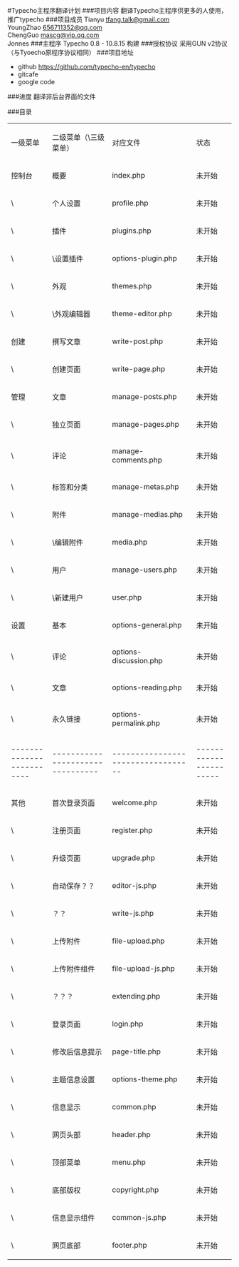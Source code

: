 #Typecho主程序翻译计划
###项目内容
翻译Typecho主程序供更多的人使用，推广typecho
###项目成员
Tianyu    		tfang.talk@gmail.com  
YoungZhao		656711352@qq.com  
ChengGuo		mascg@vip.qq.com  
Jonnes
###主程序
Typecho 0.8 - 10.8.15 构建
###授权协议
采用GUN v2协议（与Tyoecho原程序协议相同）
###项目地址
+ github https://github.com/typecho-en/typecho  
+ gitcafe  
+ google code

###进度
翻译非后台界面的文件

###目录
<table cellpadding="0" cellspacing="0" class="c9">
    <tbody>
        <tr class="c2">
            <td class="c1">
                <p class="c7">
                    <span class="c4">
                        一级菜单
                    </span>
                </p>
            </td>
            <td class="c0">
                <p class="c7">
                    <span class="c4">
                        二级菜单（\三级菜单）
                    </span>
                </p>
            </td>
            <td class="c3">
                <p class="c7">
                    <span class="c4">
                        对应文件
                    </span>
                </p>
            </td>
            <td class="c6">
                <p class="c5">
                    <span class="c4">
                        状态
                    </span>
                </p>
            </td>
        </tr>
        <tr class="c2">
            <td class="c1">
                <p class="c7">
                    <span class="c4">
                        控制台
                    </span>
                </p>
            </td>
            <td class="c0">
                <p class="c7">
                    <span class="c4">
                        概要
                    </span>
                </p>
            </td>
            <td class="c3">
                <p class="c7">
                    <span class="c4">
                        index.php
                    </span>
                </p>
            </td>
            <td class="c6">
                <p class="c5">
                    <span class="c10">
                        未开始
                    </span>
                </p>
            </td>
        </tr>
        <tr class="c2">
            <td class="c1">
                <p class="c7">
                    <span class="c4">
                        \
                    </span>
                </p>
            </td>
            <td class="c0">
                <p class="c7">
                    <span class="c4">
                        个人设置
                    </span>
                </p>
            </td>
            <td class="c3">
                <p class="c7">
                    <span class="c4">
                        profile.php
                    </span>
                </p>
            </td>
            <td class="c6">
                <p class="c5">
                    <span class="c10">
                        未开始
                    </span>
                </p>
            </td>
        </tr>
        <tr class="c2">
            <td class="c1">
                <p class="c7">
                    <span class="c4">
                        \
                    </span>
                </p>
            </td>
            <td class="c0">
                <p class="c7">
                    <span class="c4">
                        插件
                    </span>
                </p>
            </td>
            <td class="c3">
                <p class="c7">
                    <span class="c4">
                        plugins.php
                    </span>
                </p>
            </td>
            <td class="c6">
                <p class="c5">
                    <span class="c10">
                        未开始
                    </span>
                </p>
            </td>
        </tr>
        <tr class="c2">
            <td class="c1">
                <p class="c7">
                    <span class="c4">
                        \
                    </span>
                </p>
            </td>
            <td class="c0">
                <p class="c7">
                    <span class="c4">
                        \设置插件
                    </span>
                </p>
            </td>
            <td class="c3">
                <p class="c7">
                    <span class="c4">
                        options-plugin.php
                    </span>
                </p>
            </td>
            <td class="c6">
                <p class="c5">
                    <span class="c10">
                        未开始
                    </span>
                </p>
            </td>
        </tr>
        <tr class="c2">
            <td class="c1">
                <p class="c7">
                    <span class="c4">
                        \
                    </span>
                </p>
            </td>
            <td class="c0">
                <p class="c7">
                    <span class="c4">
                        外观
                    </span>
                </p>
            </td>
            <td class="c3">
                <p class="c7">
                    <span class="c4">
                        themes.php
                    </span>
                </p>
            </td>
            <td class="c6">
                <p class="c5">
                    <span class="c10">
                        未开始
                    </span>
                </p>
            </td>
        </tr>
        <tr class="c2">
            <td class="c1">
                <p class="c7">
                    <span class="c4">
                        \
                    </span>
                </p>
            </td>
            <td class="c0">
                <p class="c7">
                    <span class="c4">
                        \外观编辑器
                    </span>
                </p>
            </td>
            <td class="c3">
                <p class="c7">
                    <span class="c4">
                        theme-editor.php
                    </span>
                </p>
            </td>
            <td class="c6">
                <p class="c5">
                    <span class="c10">
                        未开始
                    </span>
                </p>
            </td>
        </tr>
        <tr class="c2">
            <td class="c1">
                <p class="c7">
                    <span class="c4">
                        创建
                    </span>
                </p>
            </td>
            <td class="c0">
                <p class="c7">
                    <span class="c4">
                        撰写文章
                    </span>
                </p>
            </td>
            <td class="c3">
                <p class="c7">
                    <span class="c4">
                        write-post.php
                    </span>
                </p>
            </td>
            <td class="c6">
                <p class="c5">
                    <span class="c10">
                        未开始
                    </span>
                </p>
            </td>
        </tr>
        <tr class="c2">
            <td class="c1">
                <p class="c7">
                    <span class="c4">
                        \
                    </span>
                </p>
            </td>
            <td class="c0">
                <p class="c7">
                    <span class="c4">
                        创建页面
                    </span>
                </p>
            </td>
            <td class="c3">
                <p class="c7">
                    <span class="c4">
                        write-page.php
                    </span>
                </p>
            </td>
            <td class="c6">
                <p class="c5">
                    <span class="c10">
                        未开始
                    </span>
                </p>
            </td>
        </tr>
        <tr class="c2">
            <td class="c1">
                <p class="c7">
                    <span class="c4">
                        管理
                    </span>
                </p>
            </td>
            <td class="c0">
                <p class="c7">
                    <span class="c4">
                        文章
                    </span>
                </p>
            </td>
            <td class="c3">
                <p class="c7">
                    <span class="c4">
                        manage-posts.php
                    </span>
                </p>
            </td>
            <td class="c6">
                <p class="c5">
                    <span class="c10">
                        未开始
                    </span>
                </p>
            </td>
        </tr>
        <tr class="c2">
            <td class="c1">
                <p class="c7">
                    <span class="c4">
                        \
                    </span>
                </p>
            </td>
            <td class="c0">
                <p class="c7">
                    <span class="c4">
                        独立页面
                    </span>
                </p>
            </td>
            <td class="c3">
                <p class="c7">
                    <span class="c4">
                        manage-pages.php
                    </span>
                </p>
            </td>
            <td class="c6">
                <p class="c5">
                    <span class="c10">
                        未开始
                    </span>
                </p>
            </td>
        </tr>
        <tr class="c2">
            <td class="c1">
                <p class="c7">
                    <span class="c4">
                        \
                    </span>
                </p>
            </td>
            <td class="c0">
                <p class="c7">
                    <span class="c4">
                        评论
                    </span>
                </p>
            </td>
            <td class="c3">
                <p class="c7">
                    <span class="c4">
                        manage-comments.php
                    </span>
                </p>
            </td>
            <td class="c6">
                <p class="c5">
                    <span class="c10">
                        未开始
                    </span>
                </p>
            </td>
        </tr>
        <tr class="c2">
            <td class="c1">
                <p class="c7">
                    <span class="c4">
                        \
                    </span>
                </p>
            </td>
            <td class="c0">
                <p class="c7">
                    <span class="c4">
                        标签和分类
                    </span>
                </p>
            </td>
            <td class="c3">
                <p class="c7">
                    <span class="c4">
                        manage-metas.php
                    </span>
                </p>
            </td>
            <td class="c6">
                <p class="c5">
                    <span class="c10">
                        未开始
                    </span>
                </p>
            </td>
        </tr>
        <tr class="c2">
            <td class="c1">
                <p class="c7">
                    <span class="c4">
                        \
                    </span>
                </p>
            </td>
            <td class="c0">
                <p class="c7">
                    <span class="c4">
                        附件
                    </span>
                </p>
            </td>
            <td class="c3">
                <p class="c7">
                    <span class="c4">
                        manage-medias.php
                    </span>
                </p>
            </td>
            <td class="c6">
                <p class="c5">
                    <span class="c10">
                        未开始
                    </span>
                </p>
            </td>
        </tr>
        <tr class="c2">
            <td class="c1">
                <p class="c7">
                    <span class="c4">
                        \
                    </span>
                </p>
            </td>
            <td class="c0">
                <p class="c7">
                    <span class="c4">
                        \编辑附件
                    </span>
                </p>
            </td>
            <td class="c3">
                <p class="c7">
                    <span class="c4">
                        media.php
                    </span>
                </p>
            </td>
            <td class="c6">
                <p class="c5">
                    <span class="c10">
                        未开始
                    </span>
                </p>
            </td>
        </tr>
        <tr class="c2">
            <td class="c1">
                <p class="c7">
                    <span class="c4">
                        \
                    </span>
                </p>
            </td>
            <td class="c0">
                <p class="c7">
                    <span class="c4">
                        用户
                    </span>
                </p>
            </td>
            <td class="c3">
                <p class="c7">
                    <span class="c4">
                        manage-users.php
                    </span>
                </p>
            </td>
            <td class="c6">
                <p class="c5">
                    <span class="c10">
                        未开始
                    </span>
                </p>
            </td>
        </tr>
        <tr class="c2">
            <td class="c1">
                <p class="c7">
                    <span class="c4">
                        \
                    </span>
                </p>
            </td>
            <td class="c0">
                <p class="c7">
                    <span class="c4">
                        \新建用户
                    </span>
                </p>
            </td>
            <td class="c3">
                <p class="c7">
                    <span class="c4">
                        user.php
                    </span>
                </p>
            </td>
            <td class="c6">
                <p class="c5">
                    <span class="c10">
                        未开始
                    </span>
                </p>
            </td>
        </tr>
        <tr class="c2">
            <td class="c1">
                <p class="c7">
                    <span class="c4">
                        设置
                    </span>
                </p>
            </td>
            <td class="c0">
                <p class="c7">
                    <span class="c4">
                        基本
                    </span>
                </p>
            </td>
            <td class="c3">
                <p class="c7">
                    <span class="c4">
                        options-general.php
                    </span>
                </p>
            </td>
            <td class="c6">
                <p class="c5">
                    <span class="c10">
                        未开始
                    </span>
                </p>
            </td>
        </tr>
        <tr class="c2">
            <td class="c1">
                <p class="c7">
                    <span class="c4">
                        \
                    </span>
                </p>
            </td>
            <td class="c0">
                <p class="c7">
                    <span class="c4">
                        评论
                    </span>
                </p>
            </td>
            <td class="c3">
                <p class="c7">
                    <span class="c4">
                        options-discussion.php
                    </span>
                </p>
            </td>
            <td class="c6">
                <p class="c5">
                    <span class="c10">
                        未开始
                    </span>
                </p>
            </td>
        </tr>
        <tr class="c2">
            <td class="c1">
                <p class="c7">
                    <span class="c4">
                        \
                    </span>
                </p>
            </td>
            <td class="c0">
                <p class="c7">
                    <span class="c4">
                        文章
                    </span>
                </p>
            </td>
            <td class="c3">
                <p class="c7">
                    <span class="c4">
                        options-reading.php
                    </span>
                </p>
            </td>
            <td class="c6">
                <p class="c5">
                    <span class="c10">
                        未开始
                    </span>
                </p>
            </td>
        </tr>
        <tr class="c2">
            <td class="c1">
                <p class="c7">
                    <span class="c4">
                        \
                    </span>
                </p>
            </td>
            <td class="c0">
                <p class="c7">
                    <span class="c4">
                        永久链接
                    </span>
                </p>
            </td>
            <td class="c3">
                <p class="c7">
                    <span class="c4">
                        options-permalink.php
                    </span>
                </p>
            </td>
            <td class="c6">
                <p class="c5">
                    <span class="c10">
                        未开始
                    </span>
                </p>
            </td>
        </tr>
        <tr class="c2">
            <td class="c1">
                <p class="c7">
                    <span>
                        -------------------------
                    </span>
                </p>
            </td>
            <td class="c0">
                <p class="c7">
                    <span>
                        --------------------------------
                    </span>
                </p>
            </td>
            <td class="c3">
                <p class="c7">
                    <span>
                        ----------------------------------
                    </span>
                </p>
            </td>
            <td class="c6">
                <p class="c5">
                    <span>
                        -----------------------
                    </span>
                </p>
            </td>
        </tr>
        <tr class="c2">
            <td class="c1">
                <p class="c7">
                    <span class="c4">
                        其他
                    </span>
                </p>
            </td>
            <td class="c0">
                <p class="c7">
                    <span class="c4">
                        首次登录页面
                    </span>
                </p>
            </td>
            <td class="c3">
                <p class="c7">
                    <span class="c4">
                        welcome.php
                    </span>
                </p>
            </td>
            <td class="c6">
                <p class="c5">
                    <span class="c10">
                        未开始
                    </span>
                </p>
            </td>
        </tr>
        <tr class="c2">
            <td class="c1">
                <p class="c7">
                    <span class="c4">
                        \
                    </span>
                </p>
            </td>
            <td class="c0">
                <p class="c7">
                    <span class="c4">
                        注册页面
                    </span>
                </p>
            </td>
            <td class="c3">
                <p class="c7">
                    <span class="c4">
                        register.php
                    </span>
                </p>
            </td>
            <td class="c6">
                <p class="c5">
                    <span class="c10">
                        未开始
                    </span>
                </p>
            </td>
        </tr>
        <tr class="c2">
            <td class="c1">
                <p class="c7">
                    <span class="c4">
                        \
                    </span>
                </p>
            </td>
            <td class="c0">
                <p class="c7">
                    <span class="c4">
                        升级页面
                    </span>
                </p>
            </td>
            <td class="c3">
                <p class="c7">
                    <span class="c4">
                        upgrade.php
                    </span>
                </p>
            </td>
            <td class="c6">
                <p class="c5">
                    <span class="c10">
                        未开始
                    </span>
                </p>
            </td>
        </tr>
        <tr class="c2">
            <td class="c1">
                <p class="c7">
                    <span class="c4">
                        \
                    </span>
                </p>
            </td>
            <td class="c0">
                <p class="c7">
                    <span class="c4">
                        自动保存？？
                    </span>
                </p>
            </td>
            <td class="c3">
                <p class="c7">
                    <span class="c4">
                        editor-js.php
                    </span>
                </p>
            </td>
            <td class="c6">
                <p class="c5">
                    <span class="c10">
                        未开始
                    </span>
                </p>
            </td>
        </tr>
        <tr class="c2">
            <td class="c1">
                <p class="c7">
                    <span class="c4">
                        \
                    </span>
                </p>
            </td>
            <td class="c0">
                <p class="c7">
                    <span class="c4">
                        ？？
                    </span>
                </p>
            </td>
            <td class="c3">
                <p class="c7">
                    <span class="c4">
                        write-js.php
                    </span>
                </p>
            </td>
            <td class="c6">
                <p class="c5">
                    <span class="c10">
                        未开始
                    </span>
                </p>
            </td>
        </tr>
        <tr class="c2">
            <td class="c1">
                <p class="c7">
                    <span class="c4">
                        \
                    </span>
                </p>
            </td>
            <td class="c0">
                <p class="c7">
                    <span class="c4">
                        上传附件
                    </span>
                </p>
            </td>
            <td class="c3">
                <p class="c7">
                    <span class="c4">
                        file-upload.php
                    </span>
                </p>
            </td>
            <td class="c6">
                <p class="c5">
                    <span class="c10">
                        未开始
                    </span>
                </p>
            </td>
        </tr>
        <tr class="c2">
            <td class="c1">
                <p class="c7">
                    <span class="c4">
                        \
                    </span>
                </p>
            </td>
            <td class="c0">
                <p class="c7">
                    <span class="c4">
                        上传附件组件
                    </span>
                </p>
            </td>
            <td class="c3">
                <p class="c7">
                    <span class="c4">
                        file-upload-js.php
                    </span>
                </p>
            </td>
            <td class="c6">
                <p class="c5">
                    <span class="c10">
                        未开始
                    </span>
                </p>
            </td>
        </tr>
        <tr class="c2">
            <td class="c1">
                <p class="c7">
                    <span class="c4">
                        \
                    </span>
                </p>
            </td>
            <td class="c0">
                <p class="c7">
                    <span class="c4">
                        ？？？
                    </span>
                </p>
            </td>
            <td class="c3">
                <p class="c7">
                    <span class="c4">
                        extending.php
                    </span>
                </p>
            </td>
            <td class="c6">
                <p class="c5">
                    <span class="c10">
                        未开始
                    </span>
                </p>
            </td>
        </tr>
        <tr class="c2">
            <td class="c1">
                <p class="c7">
                    <span class="c4">
                        \
                    </span>
                </p>
            </td>
            <td class="c0">
                <p class="c7">
                    <span class="c4">
                        登录页面
                    </span>
                </p>
            </td>
            <td class="c3">
                <p class="c7">
                    <span class="c4">
                        login.php
                    </span>
                </p>
            </td>
            <td class="c6">
                <p class="c5">
                    <span class="c10">
                        未开始
                    </span>
                </p>
            </td>
        </tr>
        <tr class="c2">
            <td class="c1">
                <p class="c7">
                    <span class="c4">
                        \
                    </span>
                </p>
            </td>
            <td class="c0">
                <p class="c7">
                    <span class="c4">
                        修改后信息提示
                    </span>
                </p>
            </td>
            <td class="c3">
                <p class="c7">
                    <span class="c4">
                        page-title.php
                    </span>
                </p>
            </td>
            <td class="c6">
                <p class="c5">
                    <span class="c10">
                        未开始
                    </span>
                </p>
            </td>
        </tr>
        <tr class="c2">
            <td class="c1">
                <p class="c7">
                    <span class="c4">
                        \
                    </span>
                </p>
            </td>
            <td class="c0">
                <p class="c7">
                    <span class="c4">
                        主题信息设置
                    </span>
                </p>
            </td>
            <td class="c3">
                <p class="c7">
                    <span class="c4">
                        options-theme.php
                    </span>
                </p>
            </td>
            <td class="c6">
                <p class="c5">
                    <span class="c10">
                        未开始
                    </span>
                </p>
            </td>
        </tr>
        <tr class="c2">
            <td class="c1">
                <p class="c7">
                    <span class="c4">
                        \
                    </span>
                </p>
            </td>
            <td class="c0">
                <p class="c7">
                    <span class="c4">
                        信息显示
                    </span>
                </p>
            </td>
            <td class="c3">
                <p class="c7">
                    <span class="c4">
                        common.php
                    </span>
                </p>
            </td>
            <td class="c6">
                <p class="c5">
                    <span class="c10">
                        未开始
                    </span>
                </p>
            </td>
        </tr>
        <tr class="c2">
            <td class="c1">
                <p class="c7">
                    <span class="c4">
                        \
                    </span>
                </p>
            </td>
            <td class="c0">
                <p class="c7">
                    <span class="c4">
                        网页头部
                    </span>
                </p>
            </td>
            <td class="c3">
                <p class="c7">
                    <span class="c4">
                        header.php
                    </span>
                </p>
            </td>
            <td class="c6">
                <p class="c5">
                    <span class="c10">
                        未开始
                    </span>
                </p>
            </td>
        </tr>
        <tr class="c2">
            <td class="c1">
                <p class="c7">
                    <span class="c4">
                        \
                    </span>
                </p>
            </td>
            <td class="c0">
                <p class="c7">
                    <span class="c4">
                        顶部菜单
                    </span>
                </p>
            </td>
            <td class="c3">
                <p class="c7">
                    <span class="c4">
                        menu.php
                    </span>
                </p>
            </td>
            <td class="c6">
                <p class="c5">
                    <span class="c10">
                        未开始
                    </span>
                </p>
            </td>
        </tr>
        <tr class="c2">
            <td class="c1">
                <p class="c7">
                    <span class="c4">
                        \
                    </span>
                </p>
            </td>
            <td class="c0">
                <p class="c7">
                    <span class="c4">
                        底部版权
                    </span>
                </p>
            </td>
            <td class="c3">
                <p class="c7">
                    <span class="c4">
                        copyright.php
                    </span>
                </p>
            </td>
            <td class="c6">
                <p class="c5">
                    <span class="c10">
                        未开始
                    </span>
                </p>
            </td>
        </tr>
        <tr class="c2">
            <td class="c1">
                <p class="c7">
                    <span class="c4">
                        \
                    </span>
                </p>
            </td>
            <td class="c0">
                <p class="c7">
                    <span class="c4">
                        信息显示组件
                    </span>
                </p>
            </td>
            <td class="c3">
                <p class="c7">
                    <span class="c4">
                        common-js.php
                    </span>
                </p>
            </td>
            <td class="c6">
                <p class="c5">
                    <span class="c10">
                        未开始
                    </span>
                </p>
            </td>
        </tr>
        <tr class="c2">
            <td class="c1">
                <p class="c7">
                    <span class="c4">
                        \
                    </span>
                </p>
            </td>
            <td class="c0">
                <p class="c7">
                    <span class="c4">
                        网页底部
                    </span>
                </p>
            </td>
            <td class="c3">
                <p class="c7">
                    <span class="c4">
                        footer.php
                    </span>
                </p>
            </td>
            <td class="c6">
                <p class="c5">
                    <span class="c10">
                        未开始
                    </span>
                </p>
            </td>
        </tr>
    </tbody>
</table>
